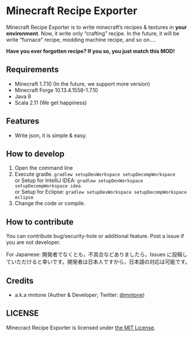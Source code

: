 # Minecraft Recipe Exporter

Minecraft Recipe Exporter is to write minecraft’s recipes & textures in **your environment**. Now, it write only “crafting” recipe. In the future, it will be write “furnace” recipe, modding machine recipe, and so on….

**Have you ever forgotten recipe? If you so, you just match this MOD!**

## Requirements

- Minecraft 1.7.10 (In the future, we support more version)
- Minecraft Forge 10.13.4.1558-1.7.10
- Java 8
- Scala 2.11 (We get happiness)

## Features

- Write json, it is simple & easy.

## How to develop

1. Open the command line
2. Execute gradle. `gradlew setupDevWorkspace setupDecompWorkspace`<br>
	or
	Setup for IntelliJ IDEA: `gradlew setupDevWorkspace setupDecompWorkspace idea`<br>
	or
	Setup for Eclipse: `gradlew setupDevWorkspace setupDecompWorkspace eclipse`
3. Change the code or compile.

## How to contribute

You can contribute bug/security-hole or additional feature. Post a issue if you are not developer.

For Japanese: 開発者でなくとも，不具合などありましたら，Issues に投稿していただけると幸いです。開発者は日本人ですから，日本語の対応は可能です。

## Credits

- a.k.a mntone (Auther & Developer; Twitter: [@mntone](https://twitter.com/mntone))

## LICENSE

Minecract Recipe Exporter is licensed under [the MIT License](LICENSE.txt).